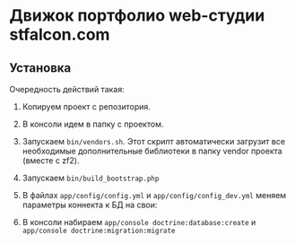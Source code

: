 Движок портфолио web-студии stfalcon.com
========================================

Установка
---------

Очередность действий такая:

1. Копируем проект с репозитория.

2. В консоли идем в папку с проектом.

3. Запускаем `bin/vendors.sh`. Этот скрипт автоматически загрузит все необходимые дополнительные библиотеки в папку vendor проекта (вместе с zf2).

4. Запускаем `bin/build_bootstrap.php`

5. В файлах `app/config/config.yml` и `app/config/config_dev.yml` меняем параметры коннекта к БД на свои:

6. В консоли набираем `app/console doctrine:database:create` и `app/console doctrine:migration:migrate`